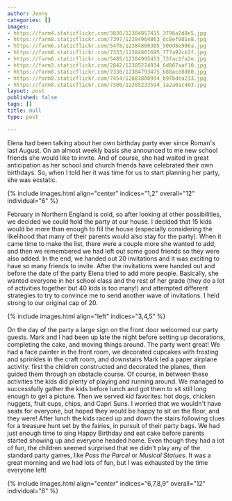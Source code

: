 ```yaml
---
author: Jenny
categories: []
images:
- https://farm4.staticflickr.com/3830/12384857415_3796a2d8e5.jpg
- https://farm8.staticflickr.com/7397/12384964863_dc8ef001e8.jpg
- https://farm6.staticflickr.com/5478/12384800305_500d8e996a.jpg
- https://farm8.staticflickr.com/7333/12384861695_777a92cb1f.jpg
- https://farm6.staticflickr.com/5485/12384995453_73fac1fa2e.jpg
- https://farm3.staticflickr.com/2842/12385274934_6d867aaf10.jpg
- https://farm8.staticflickr.com/7330/12384793475_688ace8d80.jpg
- https://farm8.staticflickr.com/7454/12683800994_b97bdea233.jpg
- https://farm8.staticflickr.com/7300/12385233594_1a2a0ac463.jpg
layout: post
published: false
tags: []
title: null
type: post

---
```


Elena had been talking about her own birthday party ever since Roman's last August.  On an almost weekly basis she announced to me new school friends she would like to invite.  And of course, she had waited in great anticipation as her school and church friends have celebrated their own birthdays.  So, when I told her it was time for us to start planning her party, she was ecstatic.

{% include images.html align="center" indices="1,2" overall="12" individual="6" %}

February in Northern England is cold, so after looking at other possibilities, we decided we could hold the party at our house.  I decided that 15 kids would be more than enough to fill the house (especially considering the likelihood that many of their parents would also stay for the party).  When it came time to make the list, there were a couple more she wanted to add, and then we remembered we had left out some good friends so they were also added.  In the end, we handed out 20 invitations and it was exciting to have so many friends to invite.  After the invitations were handed out and before the date of the party Elena tried to add more people.  Basically, she wanted everyone in her school class and the rest of her grade (they do a lot of activities together but 40 kids is too many!) and attempted different strategies to try to convince me to send another wave of invitations.  I held strong to our original cap of 20.

{% include images.html align="left" indices="3,4,5" %}

On the day of the party a large sign on the front door welcomed our party guests.  Mark and I had been up late the night before setting up decorations, completing the cake, and moving things around.  The party went great!  We had a face painter in the front room, we decorated cupcakes with frosting and sprinkles in the craft room, and downstairs Mark led a paper airplane activity: first the children constructed and decorated the planes, then guided them through an obstacle course.  Of course, in between these activities the kids did plenty of playing and running around.  We managed to successfully gather the kids before lunch and got them to sit still long enough to get a picture.  Then we served kid favorites: hot dogs, chicken nuggets, fruit cups, chips, and Capri Suns.  I worried that we wouldn't have seats for everyone, but hoped they would be happy to sit on the floor, and they were!  After lunch the kids raced up and down the stairs following clues for a treasure hunt set by the fairies, in pursuit of their party bags.  We had just enough time to sing Happy Birthday and eat cake before parents started showing up and everyone headed home.  Even though they had a lot of fun, the children seemed surprised that we didn't play any of the standard party games, like *Pass the Parcel* or *Musical Statues*.  It was a great morning and we had lots of fun, but I was exhausted by the time everyone left!

{% include images.html align="center" indices="6,7,8,9" overall="12" individual="6" %}
